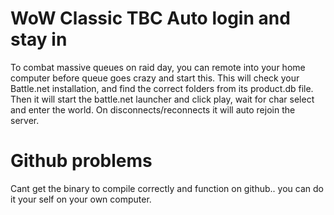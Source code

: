 # WoW Classic TBC Auto login and stay in

To combat massive queues on raid day, you can remote into your home computer before queue goes crazy and start this.
This will check your Battle.net installation, and find the correct folders from its product.db file.
Then it will start the battle.net launcher and click play, wait for char select and enter the world.
On disconnects/reconnects it will auto rejoin the server.

# Github problems

Cant get the binary to compile correctly and function on github.. you can do it your self on your own computer.
